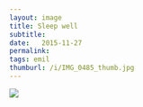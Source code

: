 ```yaml
---
layout: image
title: Sleep well
subtitle: 
date:   2015-11-27
permalink: 
tags: emil
thumburl: /i/IMG_0485_thumb.jpg
---
```

![]({{site.url}}/i/IMG_0485_thumb.jpg)
